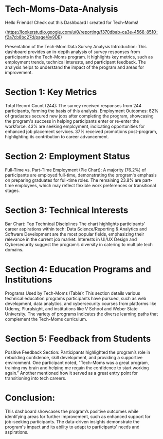 # Tech-Moms-Data-Analysis
Hello Friends! Check out this Dashboard I created for Tech-Moms! 

(https://lookerstudio.google.com/u/0/reporting/f370dbab-ca3e-4568-8510-f2a7cb8bc27d/page/8y9DE)

Presentation of the Tech-Mom Data Survey Analysis
Introduction: This dashboard provides an in-depth analysis of survey responses from participants in the Tech-Moms program. It highlights key metrics, such as employment trends, technical interests, and participant feedback. The analysis helps to understand the impact of the program and areas for improvement.

# Section 1: Key Metrics

Total Record Count (244):
The survey received responses from 244 participants, forming the basis of this analysis.
Employment Outcomes:
62% of graduates secured new jobs after completing the program, showcasing the program's success in helping participants enter or re-enter the workforce.
43% are seeking employment, indicating opportunities for enhanced job placement services.
37% received promotions post-program, highlighting its contribution to career advancement.

# Section 2: Employment Status

Full-Time vs. Part-Time Employment (Pie Chart):
A majority (76.2%) of participants are employed full-time, demonstrating the program's emphasis on preparing graduates for full-time roles.
The remaining 23.8% are part-time employees, which may reflect flexible work preferences or transitional stages.

# Section 3: Technical Interests

Bar Chart: Top Technical Disciplines
The chart highlights participants' career aspirations within tech:
Data Science/Reporting & Analytics and Software Development are the most popular fields, emphasizing their relevance in the current job market.
Interests in UI/UX Design and Cybersecurity suggest the program’s diversity in catering to multiple tech domains.

# Section 4: Education Programs and Institutions

Programs Used by Tech-Moms (Table):
This section details various technical education programs participants have pursued, such as web development, data analytics, and cybersecurity courses from platforms like Udemy, Pluralsight, and institutions like V School and Weber State University.
The variety of programs indicates the diverse learning paths that complement the Tech-Moms curriculum.
# Section 5: Feedback from Students

Positive Feedback Section:
Participants highlighted the program’s role in rebuilding confidence, skill development, and providing a supportive environment.
One participant noted, "Tech-Moms was a great program, training my brain and helping me regain the confidence to start working again."
Another mentioned how it served as a great entry point for transitioning into tech careers.

# Conclusion:

This dashboard showcases the program’s positive outcomes while identifying areas for further improvement, such as enhanced support for job-seeking participants. The data-driven insights demonstrate the program's impact and its ability to adapt to participants' needs and aspirations.

